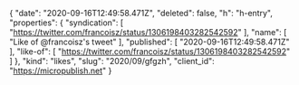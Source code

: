 {
  "date": "2020-09-16T12:49:58.471Z",
  "deleted": false,
  "h": "h-entry",
  "properties": {
    "syndication": [
      "https://twitter.com/francoisz/status/1306198403282542592"
    ],
    "name": [
      "Like of @francoisz's tweet"
    ],
    "published": [
      "2020-09-16T12:49:58.471Z"
    ],
    "like-of": [
      "https://twitter.com/francoisz/status/1306198403282542592"
    ]
  },
  "kind": "likes",
  "slug": "2020/09/gfgzh",
  "client_id": "https://micropublish.net"
}
